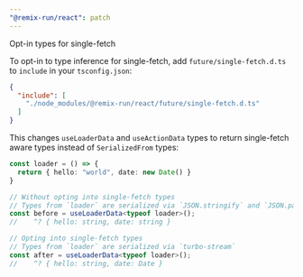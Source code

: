 ```yaml
---
"@remix-run/react": patch
---
```


Opt-in types for single-fetch

To opt-in to type inference for single-fetch, add `future/single-fetch.d.ts` to `include` in your `tsconfig.json`:

```json
{
  "include": [
    "./node_modules/@remix-run/react/future/single-fetch.d.ts"
  ]
}
```

This changes `useLoaderData` and `useActionData` types to return single-fetch aware types instead of `SerializedFrom` types:


```ts
const loader = () => {
  return { hello: "world", date: new Date() }
}

// Without opting into single-fetch types
// Types from `loader` are serialized via `JSON.stringify` and `JSON.parse`
const before = useLoaderData<typeof loader>();
//    ^? { hello: string, date: string }

// Opting into single-fetch types
// Types from `loader` are serialized via `turbo-stream`
const after = useLoaderData<typeof loader>();
//    ^? { hello: string, date: Date }
```
